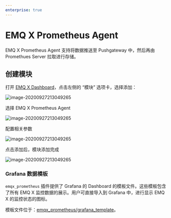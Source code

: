 ```yaml
---
enterprise: true
---
```

# EMQ X Prometheus Agent

EMQ X Prometheus Agent 支持将数据推送至 Pushgateway 中，然后再由 Promethues Server 拉取进行存储。

## 创建模块

打开 [EMQ X Dashboard](http://127.0.0.1:18083/#/modules)，点击左侧的 “模块” 选项卡，选择添加：

![image-20200927213049265](./assets/modules.png)

选择 EMQ X Prometheus Agent

![image-20200927213049265](./assets/prometheus_agent_1.png)

配置相关参数

![image-20200927213049265](./assets/prometheus_agent_2.png)

点击添加后，模块添加完成

![image-20200927213049265](./assets/prometheus_agent_3.png)

### Grafana 数据模板

`emqx_prometheus` 插件提供了 Grafana 的 Dashboard 的模板文件。这些模板包含了所有 EMQ X 监控数据的展示。用户可直接导入到 Grafana 中，进行显示 EMQ X 的监控状态的图标。

模板文件位于：[emqx_prometheus/grafana_template](https://github.com/emqx/emqx-prometheus/tree/master/grafana_template)。
